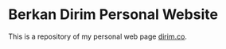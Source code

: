 # Berkan Dirim Personal Website
This is a repository of my personal web page [dirim.co](http://www.dirim.co/).
